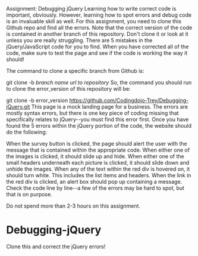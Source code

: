 Assignment: Debugging jQuery
Learning how to write correct code is important, obviously. However, learning how to spot errors and debug code is an invaluable skill as well. For this assignment, you need to clone this Github repo and find all the errors. Note that the correct version of the code is contained in another branch of this repository. Don't clone it or look at it unless you are really struggling. There are 5 mistakes in the jQuery/JavaScript code for you to find. When you have corrected all of the code, make sure to test the page and see if the code is working the way it should!

The command to clone a specific branch from Github is:

git clone -b *branch name* *url to repository*
So, the command you should run to clone the error_version of this repository will be:

git clone -b error_version https://github.com/Codingdojo-Trey/Debugging-jQuery.git
This page is a mock landing page for a business. The errors are mostly syntax errors, but there is one key piece of coding missing that specifically relates to jQuery--you must find this error first. Once you have found the 5 errors within the jQuery portion of the code, the website should do the following:

When the survey button is clicked, the page should alert the user with the message that is contained within the appropriate code.
When either one of the images is clicked, it should slide up and hide. When either one of the small headers underneath each picture is clicked, it should slide down and unhide the images.
When any of the text within the red div is hovered on, it should turn white. This includes the list items and headers.
When the link in the red div is clicked, an alert box should pop up containing a message.
Check the code line by line--a few of the errors may be hard to spot, but that is on purpose.

Do not spend more than 2-3 hours on this assignment.









Debugging-jQuery
================

Clone this and correct the jQuery errors!
